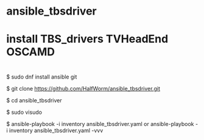 # ansible_tbsdriver
# install TBS_drivers TVHeadEnd OSCAMD
#
$ sudo dnf install ansible git

$ git clone https://github.com/HalfWorm/ansible_tbsdriver.git

$ cd ansible_tbsdriver

$ sudo visudo

$ ansible-playbook -i inventory ansible_tbsdriver.yaml or ansible-playbook -i inventory ansible_tbsdriver.yaml -vvv
